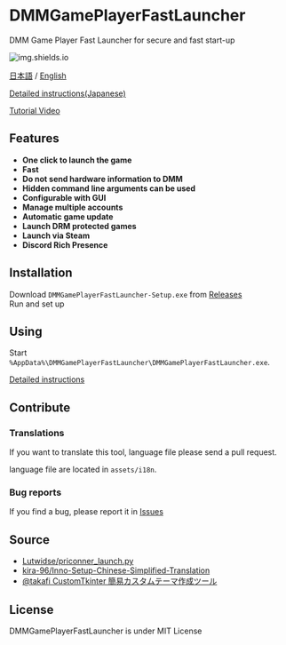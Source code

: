 # DMMGamePlayerFastLauncher

DMM Game Player Fast Launcher for secure and fast start-up

![img.shields.io](https://img.shields.io/github/downloads/fa0311/DMMGamePlayerFastLauncher/total)

[日本語](/README.md) / [English](/README-en.md)

[Detailed instructions(Japanese)](/docs/README-advance.md)

[Tutorial Video](https://github.com/fa0311/DMMGamePlayerFastLauncher/issues/135)

## Features

- **One click to launch the game**
- **Fast**
- **Do not send hardware information to DMM**
- **Hidden command line arguments can be used**
- **Configurable with GUI**
- **Manage multiple accounts**
- **Automatic game update**
- **Launch DRM protected games**
- **Launch via Steam**
- **Discord Rich Presence**

## Installation

Download `DMMGamePlayerFastLauncher-Setup.exe` from [Releases](https://github.com/fa0311/DMMGamePlayerFastLauncher/releases)  
Run and set up

## Using

Start `%AppData%\DMMGamePlayerFastLauncher\DMMGamePlayerFastLauncher.exe`.

[Detailed instructions](/docs/README-advance.md)

## Contribute

### Translations

If you want to translate this tool, language file please send a pull request.

language file are located in `assets/i18n`.

### Bug reports

If you find a bug, please report it in [Issues](https://github.com/fa0311/DMMGamePlayerFastLauncher/issues/new/choose)

## Source

- [Lutwidse/priconner_launch.py](https://gist.github.com/Lutwidse/82d8e7a20c96296bc0318f1cb6bf26ee)  
- [kira-96/Inno-Setup-Chinese-Simplified-Translation](https://github.com/kira-96/Inno-Setup-Chinese-Simplified-Translation)
- [@takafi CustomTkinter 簡易カスタムテーマ作成ツール](https://qiita.com/takafi/items/90c17b7888263100cbbc)

## License

DMMGamePlayerFastLauncher is under MIT License
